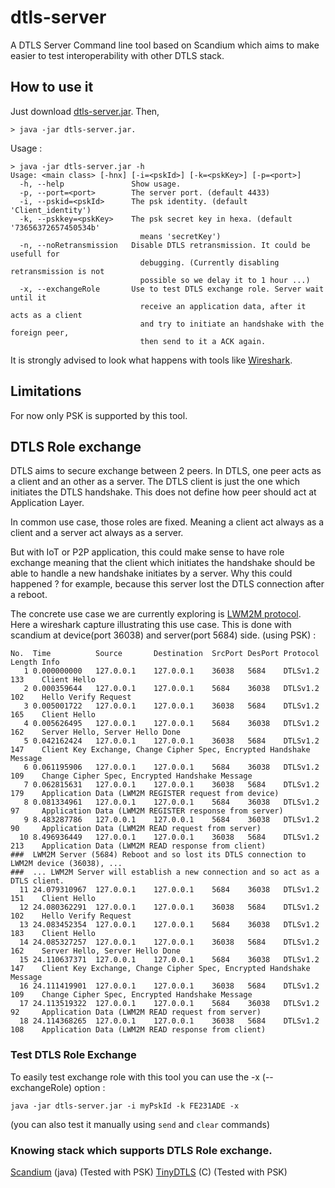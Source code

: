 # dtls-server
A DTLS Server Command line tool based on Scandium which aims to make easier to test interoperability with other DTLS stack.

## How to use it 
Just download [dtls-server.jar](https://github.com/sbernard31/dtls-server/releases/download/0.1/dtls-server.jar).
Then,

```
> java -jar dtls-server.jar.
```
Usage :

```
> java -jar dtls-server.jar -h
Usage: <main class> [-hnx] [-i=<pskId>] [-k=<pskKey>] [-p=<port>]
  -h, --help               Show usage.
  -p, --port=<port>        The server port. (default 4433)
  -i, --pskid=<pskId>      The psk identity. (default 'Client_identity')
  -k, --pskkey=<pskKey>    The psk secret key in hexa. (default '73656372657450534b'
                             means 'secretKey')
  -n, --noRetransmission   Disable DTLS retransmission. It could be usefull for
                             debugging. (Currently disabling retransmission is not
                             possible so we delay it to 1 hour ...)
  -x, --exchangeRole       Use to test DTLS exchange role. Server wait until it
                             receive an application data, after it acts as a client
                             and try to initiate an handshake with the foreign peer,
                             then send to it a ACK again.
```

It is strongly advised to look what happens with tools like [Wireshark](https://www.wireshark.org/).

## Limitations
For now only PSK is supported by this tool.

## DTLS Role exchange
DTLS aims to secure exchange between 2 peers. In DTLS, one peer acts as a client and an other as a server. The DTLS client is just the one which initiates the DTLS handshake. This does not define how peer should act at Application Layer.

In common use case, those roles are fixed. Meaning a client act always as a client and a server act always as a server.

But with IoT or P2P application, this could make sense to have role exchange meaning that the client which initiates the handshake should be able to handle a new handshake initiates by a server. Why this could happened ? for example, because this server lost the DTLS connection after a reboot.

The concrete use case we are currently exploring is [LWM2M protocol](https://github.com/OpenMobileAlliance/OMA_LwM2M_for_Developers/issues/410).  
Here a wireshark capture illustrating this use case. This is done with scandium at device(port 36038) and server(port 5684) side. (using PSK) :

```
No.  Time          Source       Destination  SrcPort DesPort Protocol Length Info
   1 0.000000000   127.0.0.1    127.0.0.1    36038   5684    DTLSv1.2 133    Client Hello
   2 0.000359644   127.0.0.1    127.0.0.1    5684    36038   DTLSv1.2 102    Hello Verify Request
   3 0.005001722   127.0.0.1    127.0.0.1    36038   5684    DTLSv1.2 165    Client Hello
   4 0.005626495   127.0.0.1    127.0.0.1    5684    36038   DTLSv1.2 162    Server Hello, Server Hello Done
   5 0.042162424   127.0.0.1    127.0.0.1    36038   5684    DTLSv1.2 147    Client Key Exchange, Change Cipher Spec, Encrypted Handshake Message 
   6 0.061195906   127.0.0.1    127.0.0.1    5684    36038   DTLSv1.2 109    Change Cipher Spec, Encrypted Handshake Message
   7 0.062815631   127.0.0.1    127.0.0.1    36038   5684    DTLSv1.2 179    Application Data (LWM2M REGISTER request from device)
   8 0.081334961   127.0.0.1    127.0.0.1    5684    36038   DTLSv1.2 97     Application Data (LWM2M REGISTER response from server)
   9 8.483287786   127.0.0.1    127.0.0.1    5684    36038   DTLSv1.2 90     Application Data (LWM2M READ request from server)
  10 8.496936449   127.0.0.1    127.0.0.1    36038   5684    DTLSv1.2 213    Application Data (LWM2M READ response from client)
###  LWM2M Server (5684) Reboot and so lost its DTLS connection to LWM2M device (36038), ...
###  ... LWM2M Server will establish a new connection and so act as a DTLS client. 
  11 24.079310967  127.0.0.1    127.0.0.1    5684    36038   DTLSv1.2 151    Client Hello
  12 24.080362291  127.0.0.1    127.0.0.1    36038   5684    DTLSv1.2 102    Hello Verify Request
  13 24.083452354  127.0.0.1    127.0.0.1    5684    36038   DTLSv1.2 183    Client Hello
  14 24.085327257  127.0.0.1    127.0.0.1    36038   5684    DTLSv1.2 162    Server Hello, Server Hello Done
  15 24.110637371  127.0.0.1    127.0.0.1    5684    36038   DTLSv1.2 147    Client Key Exchange, Change Cipher Spec, Encrypted Handshake Message 
  16 24.111419901  127.0.0.1    127.0.0.1    36038   5684    DTLSv1.2 109    Change Cipher Spec, Encrypted Handshake Message 
  17 24.113519322  127.0.0.1    127.0.0.1    5684    36038   DTLSv1.2 92     Application Data (LWM2M READ request from server)
  18 24.114368265  127.0.0.1    127.0.0.1    36038   5684    DTLSv1.2 108    Application Data (LWM2M READ response from client)
```

### Test DTLS Role Exchange
To easily test exchange role with this tool you can use the -x (--exchangeRole) option : 
```
java -jar dtls-server.jar -i myPskId -k FE231ADE -x
```
(you can also test it manually using `send` and `clear` commands)

### Knowing stack which supports DTLS Role exchange.

[Scandium](https://github.com/eclipse/californium/tree/master/scandium-core) (java) (Tested with PSK)
[TinyDTLS](https://projects.eclipse.org/projects/iot.tinydtls) (C) (Tested with PSK)

